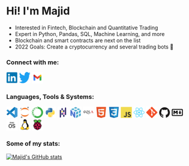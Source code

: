 # Hi! I'm Majid



- Interested in Fintech, Blockchain and Quantitative Trading
- Expert in Python, Pandas, SQL, Machine Learning, and more
- Blockchain and smart contracts are next on the list
- 2022 Goals: Create a cryptocurrency and several trading bots 🤖



### Connect with me:

<a href="https://www.linkedin.com/in/majid-kouki"><img src="./imgs/linkedin-original.svg" alt="Linkedin" style="width:30px;height:30px;"></a>
<a href="https://twitter.com/MajidKouki"><img src="./imgs/twitter-original.svg" alt="Twitter" style="width:30px;height:30px;"></a>
<a href="mailto:majidkpy@gmail.com"><img src="./imgs/gmail.svg" alt="Gmail" style="width:30px;height:30px;"></a>



### Languages, Tools & Systems:

<div style="display: inline-block;">
    <img src="./imgs/vscode-original.svg" alt="Visual Studio Codes" style="width:30px;height:30px;">
    <img src="./imgs/jupyter-original.svg" alt="Jupyter" style="width:30px;height:30px;">
    <img src="./imgs/anaconda-original.svg" alt="Anaconda" style="width:30px;height:30px;"> 
    <img src="./imgs/python-original.svg" alt="Pyth" style="width:30px;height:30px;">
    <img src="./imgs/pandas-original.svg" alt="Pandas" style="width:30px;height:30px;">  
    <img src="./imgs/numpy-original.svg" alt="NumPy" style="width:30px;height:30px;">  
    <img src="./imgs/sqlalchemy-original.svg" alt="SQLAlchemy" style="width:30px;height:30px;"> 
    <img src="./imgs/html5-original.svg" alt="HTML5" style="width:30px;height:30px;">
    <img src="./imgs/css3-original.svg" alt="CSS3" style="width:30px;height:30px;">
    <img src="./imgs/javascript-original.svg" alt="JavaScript" style="width:30px;height:30px;">    
    <img src="./imgs/react-original.svg" alt="React" style="width:30px;height:30px;">        
    <img src="./imgs/git-original.svg" alt="Git" style="width:30px;height:30px;">
    <img src="./imgs/github-original.svg" alt="GitHub" style="width:30px;height:30px;">
    <img src="./imgs/markdown-original.svg" alt="Git" style="width:30px;height:30px;">
    <img src="./imgs/macos.svg" alt="MacOS" style="width:30px;height:30px;">
    <img src="./imgs/linux-original.svg" alt="Linux" style="width:30px;height:30px;">
    <img src="./imgs/raspberrypi-original.svg" alt="Raspberry Pi" style="width:30px;height:30px;">
</div>



### Some of my stats:

[![Majid's GitHub stats](https://github-readme-stats.vercel.app/api?username=majidkouki&theme=buefy)](https://github.com/anuraghazra/github-readme-stats)
